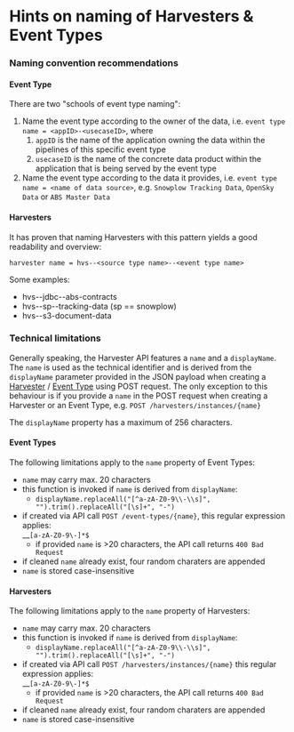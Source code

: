 # Hints on naming of Harvesters & Event Types

### Naming convention recommendations

#### Event Type

There are two "schools of event type naming":

1. Name the event type according to the owner of the data, i.e. `event type name = <appID>-<usecaseID>`, where
   1. `appID` is the name of the application owning the data within the pipelines of this specific event type
   2. `usecaseID` is the name of the concrete data product within the application that is being served by the event type
2. Name the event type according to the data it provides, i.e. `event type name = <name of data source>`, e.g. `Snowplow Tracking Data`, `OpenSky Data` or `ABS Master Data`

#### Harvesters

It has proven that naming Harvesters with this pattern yields a good readability and overview:

`harvester name = hvs--<source type name>--<event type name>`

Some examples:

* hvs--jdbc--abs-contracts
* hvs--sp--tracking-data (sp == snowplow)
* hvs--s3-document-data

### Technical limitations

Generally speaking, the Harvester API features a `name` and a `displayName`. The `name` is used as the technical identifier and is derived from the `displayName` parameter provided in the JSON payload when creating a [Harvester](../../../developer-reference/api-reference/harvester-api/harvester-instance-endpoints.md#create-harvester) / [Event Type](../../../developer-reference/api-reference/harvester-api/event-type-endpoints.md#create-an-event-type) using POST request. The only exception to this behaviour is if you provide a `name` in the POST request when creating a Harvester or an Event Type, e.g. `POST /harvesters/instances/{name}`

The `displayName` property has a maximum of 256 characters. 

#### Event Types

The following limitations apply to the `name` property of Event Types:

* `name` may carry max. 20 characters
* this function is invoked if `name` is derived from `displayName`:
  * `displayName.replaceAll("[^a-zA-Z0-9\\-\\s]", "").trim().replaceAll("[\s]+", "-")`
* if created via API call `POST /event-types/{name}`, this regular expression applies:\
  __`[a-zA-Z0-9\-]*$`
  * if provided `name` is >20 characters, the API call returns `400 Bad Request`
* if cleaned `name` already exist, four random charaters are appended
* `name` is stored case-insensitive

#### Harvesters

The following limitations apply to the `name` property of Harvesters:

* `name` may carry max. 20 characters
* this function is invoked if `name` is derived from `displayName`:
  * `displayName.replaceAll("[^a-zA-Z0-9\\-\\s]", "").trim().replaceAll("[\s]+", "-")`
* if created via API call `POST /harvesters/instances/{name}` this regular expression applies:\
  __`[a-zA-Z0-9\-]*$`
  * if provided `name` is >20 characters, the API call returns `400 Bad Request`
* if cleaned `name` already exist, four random charaters are appended
* `name` is stored case-insensitive
